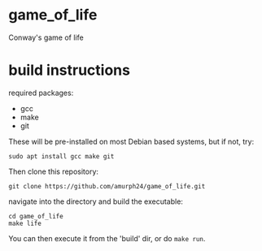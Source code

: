 # game_of_life
Conway's game of life

# build instructions
required packages:
- gcc
- make
- git

These will be pre-installed on most Debian based systems, but if not, try:
```
sudo apt install gcc make git
```

Then clone this repository:
```
git clone https://github.com/amurph24/game_of_life.git
```

navigate into the directory and build the executable:
```
cd game_of_life
make life
```

You can then execute it from the 'build' dir, or do `make run`.
